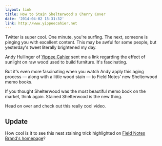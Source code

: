 ```yaml
---
layout: link
title: How to Stain Shelterwood's Cherry Cover
date: '2014-04-02 15:31:32'
link: http://www.yippeecahier.net
---
```


<p>Twitter is super cool. One minute, you're surfing. The next, someone is pinging you with excellent content. This may be awful for some people, but yesterday's tweet literally brightened my day. </p>

<p>Andy Hullinger of <a href="http://www.yippeecahier.net">Yippee Cahier</a> sent me a link regarding the effect of sunlight on raw wood used to build furniture. It's fascinating.</p>

<p>But it's even more fascinating when you watch Andy apply this aging process — along with a little wood stain — to Field Notes' new Shelterwood memo books. </p>

<p>If you thought Shelterwood was the most beautiful memo book on the market, think again. Stained Shelterwood is the new thing. </p>

<p>Head on over and check out this really cool video. </p>

<h2 id="update">Update</h2>

<p>How cool is it to see this neat staining trick highlighted on <a href="http://fieldnotesbrand.com/2014/04/02/with-the-grain/">Field Notes Brand's homepage</a>? </p>